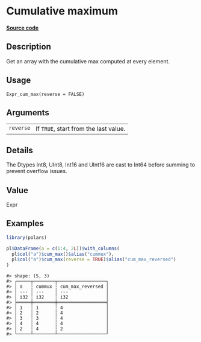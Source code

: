 

# Cumulative maximum

[**Source code**](https://github.com/pola-rs/r-polars/tree/5765842071140bd7a822ebb4fd6b0ab652d73f0d/R/expr__expr.R#L1349)

## Description

Get an array with the cumulative max computed at every element.

## Usage

<pre><code class='language-R'>Expr_cum_max(reverse = FALSE)
</code></pre>

## Arguments

<table>
<tr>
<td style="white-space: nowrap; font-family: monospace; vertical-align: top">
<code id="Expr_cum_max_:_reverse">reverse</code>
</td>
<td>
If <code>TRUE</code>, start from the last value.
</td>
</tr>
</table>

## Details

The Dtypes Int8, UInt8, Int16 and UInt16 are cast to Int64 before
summing to prevent overflow issues.

## Value

Expr

## Examples

``` r
library(polars)

pl$DataFrame(a = c(1:4, 2L))$with_columns(
  pl$col("a")$cum_max()$alias("cummux"),
  pl$col("a")$cum_max(reverse = TRUE)$alias("cum_max_reversed")
)
```

    #> shape: (5, 3)
    #> ┌─────┬────────┬──────────────────┐
    #> │ a   ┆ cummux ┆ cum_max_reversed │
    #> │ --- ┆ ---    ┆ ---              │
    #> │ i32 ┆ i32    ┆ i32              │
    #> ╞═════╪════════╪══════════════════╡
    #> │ 1   ┆ 1      ┆ 4                │
    #> │ 2   ┆ 2      ┆ 4                │
    #> │ 3   ┆ 3      ┆ 4                │
    #> │ 4   ┆ 4      ┆ 4                │
    #> │ 2   ┆ 4      ┆ 2                │
    #> └─────┴────────┴──────────────────┘
